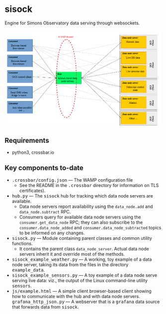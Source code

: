 # sisock
Engine for Simons Observatory data serving through websockets.

![Diagram of stuff](doc/diagram.png)

## Requirements
* python3, crossbar.io

## Key components to-date
* <tt>.crossbar/config.json</tt> &mdash; The WAMP configuration file
  * See the README in the <tt>.crossbar</tt> directory for information on TLS
    certificates).
* <tt>hub.py</tt> &mdash; The <tt>sisock</tt> hub for tracking which data node
  servers are available.
  * Data node servers report availability using the 
    `data_node.add` and `data_node.subtract` RPC.
  * Consumers query for available data node servers using the
    `consumer.get_data_node` RPC; they can also subscribe to the
    `consumer.data_node_added` and `consumer.data_node_subtracted` topics to be
    informed on any changes.
* <tt>sisock.py</tt> &mdash; Module containing parent classes and common utility
  functions.
  * It contains the parent class `data_node_server`. Actual data node
    servers inherit it and override most of the methods.
* <tt>sisock_example_weather.py</tt> &mdash; A working, toy example of a data 
  node server, taking its data from the files in the directory
  <tt>example_data</tt>.
* <tt>sisock_example_sensors.py</tt> &mdash; A toy example of a data node serve
  serving live data: viz., the output of the Linux command-line utility <tt>sensors</tt>.
* <tt>js/example.html</tt> &mdash; A simple client browser-based client showing 
  how to communicate with the hub and with data node servers.
  <tt>grafana_http_json.py</tt> &mdash; A webserver that is a <tt>grafana</tt> data source that forwards data from <tt>sisock</tt>.

